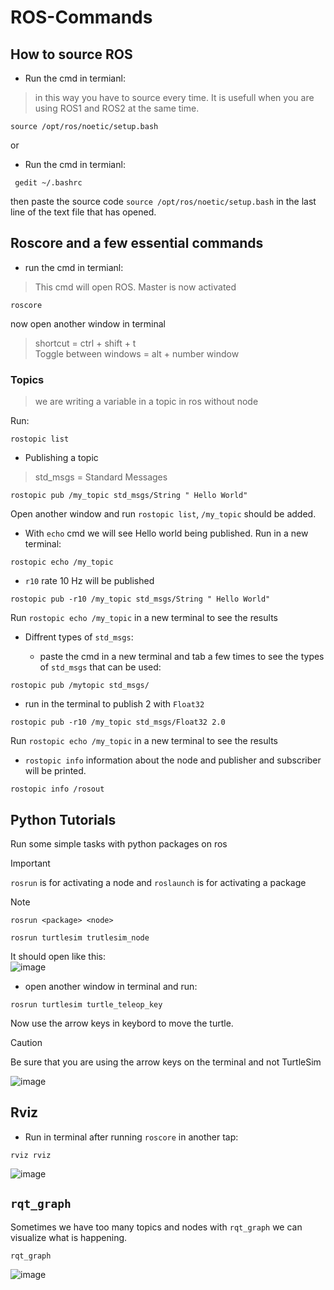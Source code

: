 # ROS-Commands

## How to source ROS
- Run the cmd in termianl:  <br>
> in this way you have to source every time. It is usefull when you are using ROS1 and ROS2 at the same time.
```
source /opt/ros/noetic/setup.bash
```
or 
- Run the cmd in termianl:
  
```
 gedit ~/.bashrc
```
  then paste the source code `source /opt/ros/noetic/setup.bash` in the last line of the text file that has opened.

## Roscore and a few essential commands

- run the cmd in termianl:  <br>
> This cmd will open ROS. Master is now activated

```
roscore
```
now open another window in terminal 

> shortcut = ctrl + shift + t <br>
> Toggle between windows = alt + number window

### Topics

> we are writing a variable in a topic in ros without node
> 
Run:

```
rostopic list
```

- Publishing a topic
> std_msgs = Standard Messages

```
rostopic pub /my_topic std_msgs/String " Hello World"
```

Open another window and run `rostopic list`, `/my_topic` should be added.

- With `echo` cmd we will see Hello world being published.
  Run in a new terminal:

```
rostopic echo /my_topic
```




- `r10` rate 10 Hz will be published

```
rostopic pub -r10 /my_topic std_msgs/String " Hello World"
```

Run `rostopic echo /my_topic` in a new terminal to see the results


- Diffrent types of `std_msgs`:

    - paste the cmd in a new terminal and tab a few times to see the types of `std_msgs` that can be used:

```
rostopic pub /mytopic std_msgs/
```

- run in the terminal to publish 2 with `Float32`

```
rostopic pub -r10 /my_topic std_msgs/Float32 2.0
```
Run `rostopic echo /my_topic` in a new terminal to see the results

- `rostopic info` information about the node and publisher and subscriber will be printed.

```
rostopic info /rosout
```

## Python Tutorials

Run some simple tasks with python packages on ros

> [!IMPORTANT]
> `rosrun` is for activating a node and `roslaunch` is for activating a package


> [!NOTE]
> `rosrun <package> <node>`
> 
```
rosrun turtlesim trutlesim_node
```
It should open like this: <br>
![image](https://github.com/Makizy/ROS-Commands/assets/53753128/2f2b67e3-6b28-413c-b22e-c03d990d293e)


- open another window in terminal and run:

```
rosrun turtlesim turtle_teleop_key
```

  Now use the arrow keys in keybord to move the turtle.
  > [!CAUTION]
  > Be sure that you are using the arrow keys on the terminal and not TurtleSim

![image](https://github.com/Makizy/ROS-Commands/assets/53753128/8349055b-02cb-4a39-88aa-ecb387aa7a66)


## Rviz

- Run in terminal after running `roscore` in another tap:

```
rviz rviz
```

![image](https://github.com/Makizy/ROS-Commands/assets/53753128/828269cf-2db2-4567-9413-de119c2825c8)


## `rqt_graph`

Sometimes we have too many topics and nodes with `rqt_graph` we can visualize what is happening.

```
rqt_graph
```

![image](https://github.com/Makizy/ROS-Commands/assets/53753128/d0a06628-97b3-48d2-86c9-f7ef10c87bf4)


